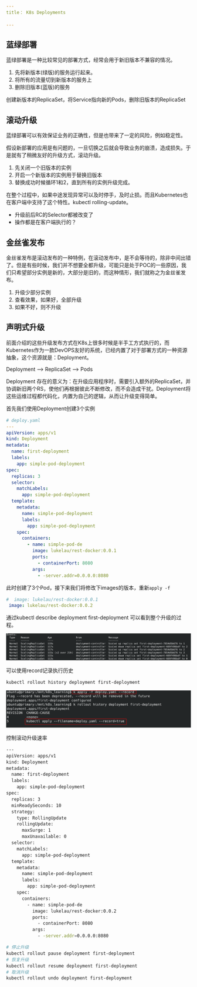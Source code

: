 ```yaml
---
title： K8s Deployments

---
```




## 蓝绿部署

蓝绿部署是一种比较常见的部署方式，经常会用于新旧版本不兼容的情况。

1. 先将新版本(绿版)的服务运行起来。
2. 将所有的流量切到新版本的服务上
3. 删除旧版本(蓝版)的服务

创建新版本的ReplicaSet，将Service指向新的Pods，删除旧版本的ReplicaSet

## 滚动升级

蓝绿部署可以有效保证业务的正确性，但是也带来了一定的风险，例如稳定性。

假设新部署的应用是有问题的，一旦切换之后就会导致业务的崩溃，造成损失。于是就有了稍微友好的升级方式，滚动升级。

1. 先关闭一个旧版本的实例
2. 开启一个新版本的实例用于替换旧版本
3. 替换成功时候循环1和2，直到所有的实例升级完成。

在整个过程中，如果中途发现异常可以及时停手，及时止损。而且Kubernetes也在客户端中支持了这个特性。kubectl rolling-update。

- 升级前后RC的Selector都被改变了
- 操作都是在客户端执行的？



## 金丝雀发布

金丝雀发布是滚动发布的一种特例，在滚动发布中，是不会等待的，除非中间出错了。但是有些时候，我们并不想要全都升级，可能只是处于POC的一些原因，我们只希望部分实例是新的，大部分是旧的，而这种情形，我们就称之为金丝雀发布。

1. 升级少部分实例
2. 查看效果，如果好，全部升级
3. 如果不好，则不升级



## 声明式升级

前面介绍的这些升级发布方式在K8s上很多时候是半手工方式执行的，而Kubernetes作为一款DevOPS友好的系统，已经内置了对于部署方式的一种资源抽象，这个资源就是：Deployment。

Deployment --> ReplicaSet --> Pods

Deployment 存在的意义为：在升级应用程序时，需要引入额外的ReplicaSet，并协调新旧两个RS，使他们再根据彼此不断修改，而不会造成干扰。Deployment将这些运维过程都代码化，内置为自己的逻辑，从而让升级变得简单。



首先我们使用Deployment创建3个实例

```yaml
# deploy.yaml
---
apiVersion: apps/v1
kind: Deployment
metadata:
  name: first-deployment
  labels:
    app: simple-pod-deployment 
spec:
  replicas: 3
  selector:
    matchLabels:
      app: simple-pod-deployment
  template:
    metadata:
      name: simple-pod-deployment
      labels:
        app: simple-pod-deployment
    spec:
      containers:
        - name: simple-pod-de
          image: lukelau/rest-docker:0.0.1 
          ports:
            - containerPort: 8080
          args:
            - -server.addr=0.0.0.0:8080
```



此时创建了3个Pod，接下来我们将修改下images的版本，重新`apply -f` 

```yaml
#  image: lukelau/rest-docker:0.0.1 
 image: lukelau/rest-docker:0.0.2
```

通过kubectl describe deployment first-deployment 可以看到整个升级的过程。

![image-20210929131527913](5-k8s-deployment.assets/image-20210929131527913.png)



可以使用record记录执行历史

```sh
kubectl rollout history deployment first-deployment
```



![image-20210929132406237](5-k8s-deployment.assets/image-20210929132406237.png)





控制滚动升级速率

```sh
---
apiVersion: apps/v1
kind: Deployment
metadata:
  name: first-deployment
  labels:
    app: simple-pod-deployment 
spec:
  replicas: 3
  minReadySeconds: 10
  strategy:
    type: RollingUpdate
    rollingUpdate:
      maxSurge: 1
      maxUnavailable: 0
  selector:
    matchLabels:
      app: simple-pod-deployment
  template:
    metadata:
      name: simple-pod-deployment
      labels:
        app: simple-pod-deployment
    spec:
      containers:
        - name: simple-pod-de
          image: lukelau/rest-docker:0.0.2 
          ports:
            - containerPort: 8080
          args:
            - -server.addr=0.0.0.0:8080
```



```sh
# 停止升级
kubectl rollout pause deployment first-deployment
# 恢复升级
kubectl rollout resume deployment first-deployment
# 取消升级
kubectl rollout undo deployment first-deployment
```

